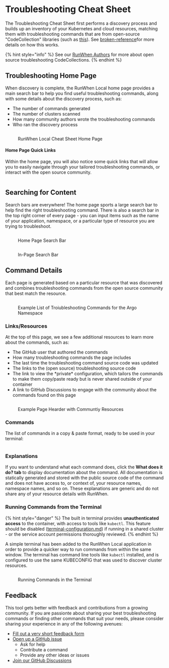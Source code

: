 # Troubleshooting Cheat Sheet

The Troubleshooting Cheat Sheet first performs a discovery process and builds up an inventory of your Kubernetes and cloud resources, matching them with troubleshooting commands that are from open-source "CodeCollection" libraries (such as [this](https://github.com/runwhen-contrib/rw-cli-codecollection)). See [broken-reference](broken-reference/ "mention")for more details on how this works.

{% hint style="info" %}
See our [RunWhen Authors](https://docs.runwhen.com/public/runwhen-authors/getting-started-with-codecollection-development) for more about open source troubleshooting CodeCollections.
{% endhint %}

## Troubleshooting Home Page

When discovery is complete, the RunWhen Local home page provides a main search bar to help you find useful troubleshooting commands, along with some details about the discovery process, such as:

* The number of commands generated
* The number of clusters scanned
* How many community authors wrote the troubleshooting commands
* Who ran the discovery process



<figure><img src="../../.gitbook/assets/image.png" alt=""><figcaption><p>RunWhen Local Cheat Sheet Home Page</p></figcaption></figure>

#### Home Page Quick Links

Within the home page, you will also notice some quick links that will allow you to easily navigate through your tailored troubleshooting commands, or interact with the open source community.

<figure><img src="../../.gitbook/assets/image (1).png" alt=""><figcaption></figcaption></figure>

## Searching for Content

Search bars are everywhere! The home page sports a large search bar to help find the right troubleshooting command. There is also a search bar in the top right corner of every page - you can input items such as the name of your application, namespace, or a particular type of resource you are trying to troubleshoot.

<figure><img src="../../assets/feature_overview_3.png" alt=""><figcaption><p>Home Page Search Bar</p></figcaption></figure>

<figure><img src="../../assets/feature_overview_4.png" alt=""><figcaption><p>In-Page Search Bar</p></figcaption></figure>

## Command Details

Each page is generated based on a particular resource that was discovered and combines troubleshooting commands from the open source community that best match the resource.

<figure><img src="../../assets/feature_overview_5.png" alt=""><figcaption><p>Example List of Troiubleshooting Commands for the Argo Namespace</p></figcaption></figure>

### Links/Resources

At the top of this page, we see a few additional resources to learn more about the commands, such as:

* The GitHub user that authored the commands
* How many troubleshooting commands the page includes
* The last time the troubleshooting command source code was updated
* The links to the (open source) troubleshooting source code
* The link to view the \*private\* configuration, which tailors the commands to make them copy/paste ready but is never shared outside of your container
* A link to GitHub Discussions to engage with the community about the commands found on this page

<figure><img src="../../assets/feature_overview_6.png" alt=""><figcaption><p>Example Page Hearder with Communtiy Resources</p></figcaption></figure>

### Commands

The list of commands in a copy & paste format, ready to be used in your terminal:

<figure><img src="../../assets/feature_overview_7.png" alt=""><figcaption></figcaption></figure>

### Explanations

If you want to understand what each command does, click the **What does it do? tab** to display documentation about the command. All documentation is statically generated and stored with the public source code of the command and does not have access to, or context of, your resource names, namespace names, and so on. These explanations are generic and do not share any of your resource details with RunWhen.

### Running Commands from the Terminal

{% hint style="danger" %}
The built in terminal provides **unauthenticated access** to the container, with access to tools like `kubectl`. This feature should be disabled ([terminal-configuration.md](../../configuration/cheat-sheet-features/terminal-configuration.md "mention")) if running in a shared cluster - or the service account permissions thoroughly reviewed.
{% endhint %}

A simple terminal has been added to the RunWhen Local application in order to provide a quicker way to run commands from within the same window. The terminal has command line tools like `kubectl` installed, and is configured to use the same KUBECONFIG that was used to discover cluster resources.

<figure><img src="../../.gitbook/assets/terminal.gif" alt=""><figcaption><p>Running Commands in the Terminal</p></figcaption></figure>

## Feedback <a href="#tool-feedback" id="tool-feedback"></a>

This tool gets better with feedback and contributions from a growing community. If you are passionte about sharing your best troubleshooting commands or finding other commands that suit your needs, please consider sharing your experience in any of the following avenues:

* [Fill out a very short feedback form](https://docs.google.com/forms/d/e/1FAIpQLScuso8SQMdj9d-0VnxxBMcvdZrcZ2M389EbwE355flnkQOUFQ/viewform)
* [Open up a GitHub issue](https://github.com/runwhen-contrib/runwhen-local/issues/new/choose)
  * Ask for help
  * Contribute a command
  * Provide any other ideas or issues
* [Join our GitHub Discussions](https://github.com/orgs/runwhen-contrib/discussions)
